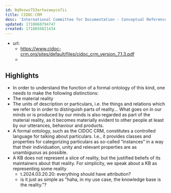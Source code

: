 ```yaml
---
id: 8q9ozwz753artwzawyco7ii
title: CIDOC-CRM
desc: 'International Committee for Documentation - Conceptual Reference Model is a theoretical and practical tool for information integration in the field of cultural heritage'
updated: 1710860794747
created: 1710856821434
---
```


- url:
  - https://www.cidoc-crm.org/sites/default/files/cidoc_crm_version_7.1.3.pdf
  - 

## Highlights

-  In order to
understand the function of a formal ontology of this kind, one needs to make the following distinctions:
  - The material reality
  - The units of description or particulars, i.e. the things and relations which we refer to in order to distinguish parts of reality... What goes on in our minds or is produced by our minds is also regarded as part of the material reality, as it becomes materially evident to other people at least by our utterances, behaviour and products.
- A formal ontology, such as the CIDOC CRM, constitutes a controlled language for talking about particulars. I.e.,
it provides classes and properties for categorizing particulars as so-called “instances” in a way that their
individuation, unity and relevant properties are as unambiguous as possible.
- A KB does not represent a slice of reality, but the justified beliefs of its maintainers about that reality. For simplicity, we speak about a KB as representing some reality
  - t.2024.03.20.20:  everything should have attribution?
  - is it just as simple as "haha, in my use case, the knowledge base is the reality."?
